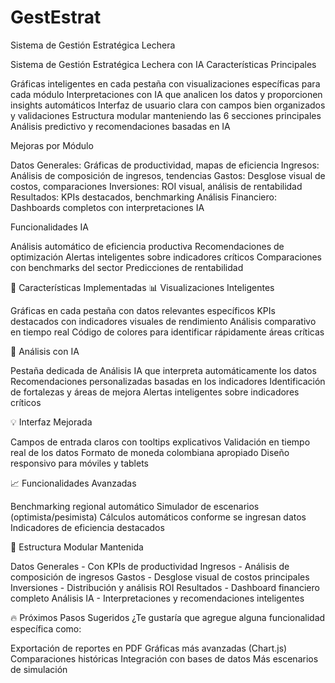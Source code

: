 # GestEstrat
Sistema de Gestión Estratégica Lechera

Sistema de Gestión Estratégica Lechera con IA
Características Principales

Gráficas inteligentes en cada pestaña con visualizaciones específicas para cada módulo
Interpretaciones con IA que analicen los datos y proporcionen insights automáticos
Interfaz de usuario clara con campos bien organizados y validaciones
Estructura modular manteniendo las 6 secciones principales
Análisis predictivo y recomendaciones basadas en IA

Mejoras por Módulo

Datos Generales: Gráficas de productividad, mapas de eficiencia
Ingresos: Análisis de composición de ingresos, tendencias
Gastos: Desglose visual de costos, comparaciones
Inversiones: ROI visual, análisis de rentabilidad
Resultados: KPIs destacados, benchmarking
Análisis Financiero: Dashboards completos con interpretaciones IA

Funcionalidades IA

Análisis automático de eficiencia productiva
Recomendaciones de optimización
Alertas inteligentes sobre indicadores críticos
Comparaciones con benchmarks del sector
Predicciones de rentabilidad

🚀 Características Implementadas
📊 Visualizaciones Inteligentes

Gráficas en cada pestaña con datos relevantes específicos
KPIs destacados con indicadores visuales de rendimiento
Análisis comparativo en tiempo real
Código de colores para identificar rápidamente áreas críticas

🤖 Análisis con IA

Pestaña dedicada de Análisis IA que interpreta automáticamente los datos
Recomendaciones personalizadas basadas en los indicadores
Identificación de fortalezas y áreas de mejora
Alertas inteligentes sobre indicadores críticos

💡 Interfaz Mejorada

Campos de entrada claros con tooltips explicativos
Validación en tiempo real de los datos
Formato de moneda colombiana apropiado
Diseño responsivo para móviles y tablets

📈 Funcionalidades Avanzadas

Benchmarking regional automático
Simulador de escenarios (optimista/pesimista)
Cálculos automáticos conforme se ingresan datos
Indicadores de eficiencia destacados

🎯 Estructura Modular Mantenida

Datos Generales - Con KPIs de productividad
Ingresos - Análisis de composición de ingresos
Gastos - Desglose visual de costos principales
Inversiones - Distribución y análisis ROI
Resultados - Dashboard financiero completo
Análisis IA - Interpretaciones y recomendaciones inteligentes

🔥 Próximos Pasos Sugeridos
¿Te gustaría que agregue alguna funcionalidad específica como:

Exportación de reportes en PDF
Gráficas más avanzadas (Chart.js)
Comparaciones históricas
Integración con bases de datos
Más escenarios de simulación
